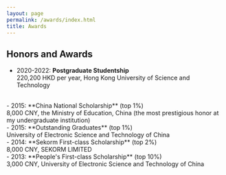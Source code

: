```yaml
---
layout: page
permalink: /awards/index.html
title: Awards
---
```


## Honors and Awards


- 2020-2022: **Postgraduate Studentship** <br>220,200 HKD per year, Hong Kong University of Science and Technology
<br>
- 2015: **China National Scholarship** (top 1%)<br>8,000 CNY, the Ministry of Education, China (the most prestigious honor at my undergraduate institution)
<br>
- 2015: **Outstanding Graduates** (top 1%)<br>University of Electronic Science and Technology of China
<br>
- 2014: **Sekorm First-class Scholarship** (top 2%)<br>8,000 CNY, SEKORM LIMITED
<br>
- 2013: **People's First-class Scholarship** (top 10%)<br> 3,000 CNY, University of Electronic Science and Technology of China
<br>




<!-- Lastest Update: 27th Aug 2023 &nbsp; [中文版本 (Chinese Version)](https://caihanlin.com/file/awards-zh/)

## Scholarships

- August 2023：**FEPG Scholarship** (about $1400)<br>One of the highest undergraduate awards at FZU.
- May 2023：**XiamenAir Scholarship** (about $600)<br>One of the highest undergraduate awards at FZU
- Oct 2023：Best Academic Performance of Maynooth (€100)
<br>

## Competitions

- Aug 2023：**<font color='red'>Best Technology Award</font>** in National Youth Science Innovation Project Competition
- June 2023：**First Prize (Provincial championship)** in Fujian Youth Science Innovation Project Competition
- May 2023：**<font color='red'>Finalist Award</font>** in Mathematical Contest In Modeling (Top 1% of all 20508 paper)
- June 2022：**Champion** of 100-meter Freestyle Swimming Competition of Fuzhou University
- June 2022：Third Prize in the 13th Nanwei Cup Mathematical Mathematical Contest in Modeling<br>

## Honors

- Aug 2023：**FEPG Scholarship (Top 0.5%)**<br>Funded by Fujian Energy Petrochemical Group
- June 2022：*Nomination for China Telecom Scholarship*<br>

## Services

- Sep 2022 - Sep 2023：IEEE Student Membership, CAAI Student Membership -->

